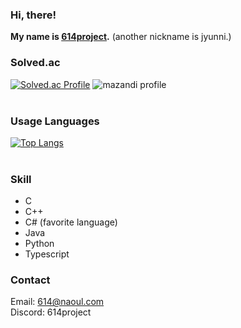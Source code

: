 ### Hi, there!
**My name is [614project](http://614.kro.kr/).**
(another nickname is jyunni.)   
### Solved.ac
[![Solved.ac Profile](http://mazassumnida.wtf/api/v2/generate_badge?boj=jyunni)](https://solved.ac/jyunni/) ![mazandi profile](http://mazandi.herokuapp.com/api?handle=jyunni&theme=white)
<br><br>
### Usage Languages
[![Top Langs](https://github-readme-stats.vercel.app/api/top-langs/?username=614project&theme=white)](https://github.com/614project/github-readme-stats)
<br><br>
### Skill
 - C
 - C++
 - C# (favorite language)
 - Java
 - Python
 - Typescript

### Contact
Email: 614@naoul.com   
Discord: 614project
